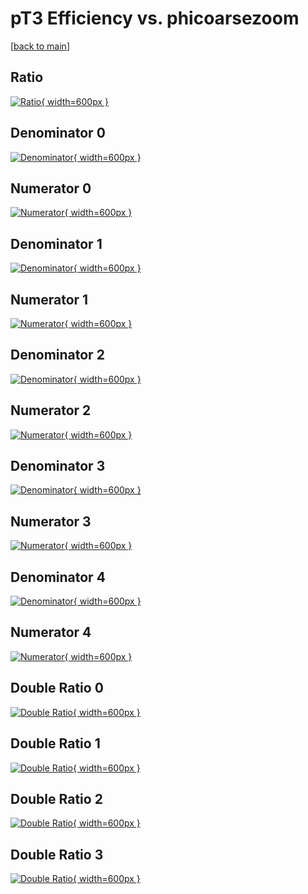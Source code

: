 # pT3 Efficiency vs. phicoarsezoom

[[back to main](./)]



## Ratio

[![Ratio](../mtv/var/pT3_loweta_0_0_eff_phicoarsezoom.png){ width=600px }](../mtv/var/pT3_loweta_0_0_eff_phicoarsezoom.pdf)

## Denominator 0

[![Denominator](../mtv/den/pT3_loweta_0_0_eff_phicoarsezoom_den0.png){ width=600px }](../mtv/den/pT3_loweta_0_0_eff_phicoarsezoom_den0.pdf)

## Numerator 0

[![Numerator](../mtv/num/pT3_loweta_0_0_eff_phicoarsezoom_num0.png){ width=600px }](../mtv/num/pT3_loweta_0_0_eff_phicoarsezoom_num0.pdf)

## Denominator 1

[![Denominator](../mtv/den/pT3_loweta_0_0_eff_phicoarsezoom_den1.png){ width=600px }](../mtv/den/pT3_loweta_0_0_eff_phicoarsezoom_den1.pdf)

## Numerator 1

[![Numerator](../mtv/num/pT3_loweta_0_0_eff_phicoarsezoom_num1.png){ width=600px }](../mtv/num/pT3_loweta_0_0_eff_phicoarsezoom_num1.pdf)

## Denominator 2

[![Denominator](../mtv/den/pT3_loweta_0_0_eff_phicoarsezoom_den2.png){ width=600px }](../mtv/den/pT3_loweta_0_0_eff_phicoarsezoom_den2.pdf)

## Numerator 2

[![Numerator](../mtv/num/pT3_loweta_0_0_eff_phicoarsezoom_num2.png){ width=600px }](../mtv/num/pT3_loweta_0_0_eff_phicoarsezoom_num2.pdf)

## Denominator 3

[![Denominator](../mtv/den/pT3_loweta_0_0_eff_phicoarsezoom_den3.png){ width=600px }](../mtv/den/pT3_loweta_0_0_eff_phicoarsezoom_den3.pdf)

## Numerator 3

[![Numerator](../mtv/num/pT3_loweta_0_0_eff_phicoarsezoom_num3.png){ width=600px }](../mtv/num/pT3_loweta_0_0_eff_phicoarsezoom_num3.pdf)

## Denominator 4

[![Denominator](../mtv/den/pT3_loweta_0_0_eff_phicoarsezoom_den4.png){ width=600px }](../mtv/den/pT3_loweta_0_0_eff_phicoarsezoom_den4.pdf)

## Numerator 4

[![Numerator](../mtv/num/pT3_loweta_0_0_eff_phicoarsezoom_num4.png){ width=600px }](../mtv/num/pT3_loweta_0_0_eff_phicoarsezoom_num4.pdf)

## Double Ratio 0

[![Double Ratio](../mtv/ratio/pT3_loweta_0_0_eff_phicoarsezoom_ratio0.png){ width=600px }](../mtv/ratio/pT3_loweta_0_0_eff_phicoarsezoom_ratio0.pdf)

## Double Ratio 1

[![Double Ratio](../mtv/ratio/pT3_loweta_0_0_eff_phicoarsezoom_ratio1.png){ width=600px }](../mtv/ratio/pT3_loweta_0_0_eff_phicoarsezoom_ratio1.pdf)

## Double Ratio 2

[![Double Ratio](../mtv/ratio/pT3_loweta_0_0_eff_phicoarsezoom_ratio2.png){ width=600px }](../mtv/ratio/pT3_loweta_0_0_eff_phicoarsezoom_ratio2.pdf)

## Double Ratio 3

[![Double Ratio](../mtv/ratio/pT3_loweta_0_0_eff_phicoarsezoom_ratio3.png){ width=600px }](../mtv/ratio/pT3_loweta_0_0_eff_phicoarsezoom_ratio3.pdf)

